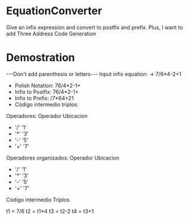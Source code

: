 # EquationConverter
Give an infix expression and convert to postfix and prefix. Plus, I want to add Three Address Code Generation

# Demostration

---Don't add parenthesis or letters---
Input infix equation: 
-> 7/6*4-2+1
 
- Polish Notation: 76/4*2-1+
- Infix to Postfix: 76/4*2-1+
- Infix to Prefix: /7*64+21
- Código intermedio triplos: 

Operadores:
Operador Ubicacion
- '/'		'1'
- '*'		'3'
- '-'		'5'
- '+'		'7'

Operadores organizados:
Operador	Ubicacion
- '/'		'1'
- '*'		'3'
- '-'		'5'
- '+'	 '7'

Código intermedio Triplos

t1 = 7/6
t2 = t1*4
t3 = t2-2
t4 = t3+1
